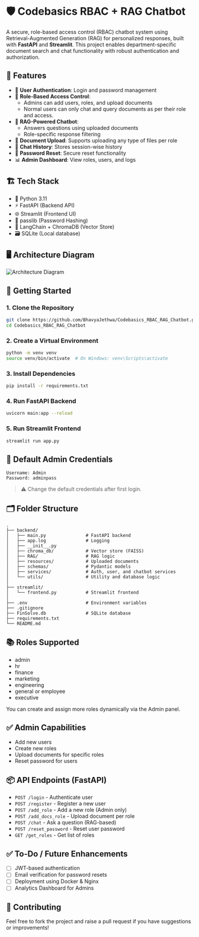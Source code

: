 # 🛡️ Codebasics RBAC + RAG Chatbot

A secure, role-based access control (RBAC) chatbot system using Retrieval-Augmented Generation (RAG) for personalized responses, built with **FastAPI** and **Streamlit**. This project enables department-specific document search and chat functionality with robust authentication and authorization.

## 📌 Features

- 🔐 **User Authentication**: Login and password management
- 👥 **Role-Based Access Control**:
  - Admins can add users, roles, and upload documents
  - Normal users can only chat and query documents as per their role and access.
- 🧠 **RAG-Powered Chatbot**:
  - Answers questions using uploaded documents
  - Role-specific response filtering
- 📄 **Document Upload**: Supports uploading any type of files per role
- 📜 **Chat History**: Stores session-wise history
- 🔄 **Password Reset**: Secure reset functionality
- 📊 **Admin Dashboard**: View roles, users, and logs

## 🏗️ Tech Stack

- 🐍 Python 3.11
- ⚡ FastAPI (Backend API)
- 🌐 Streamlit (Frontend UI)
- 🔐 passlib (Password Hashing)
- 🧠 LangChain + ChromaDB (Vector Store)
- 🗃️ SQLite (Local database)

## 🖥️ Architecture Diagram
![Architecture Diagram](Architecture.jpg)


## 🚀 Getting Started

### 1. Clone the Repository

```bash
git clone https://github.com/BhavyaJethwa/Codebasics_RBAC_RAG_Chatbot.git
cd Codebasics_RBAC_RAG_Chatbot
```

### 2. Create a Virtual Environment

```bash
python -m venv venv
source venv/bin/activate  # On Windows: venv\Scripts\activate
```

### 3. Install Dependencies

```bash
pip install -r requirements.txt
```

### 4. Run FastAPI Backend

```bash
uvicorn main:app --reload
```

### 5. Run Streamlit Frontend

```bash
streamlit run app.py
```

## 🔐 Default Admin Credentials

```text
Username: Admin
Password: adminpass
```

> ⚠️ Change the default credentials after first login.

## 🗂️ Folder Structure

```
.
├── backend/
│   ├── main.py               # FastAPI backend
│   ├── app.log               # Logging
│   ├── __init__.py
│   ├── chroma_db/            # Vector store (FAISS)
│   ├── RAG/                  # RAG logic
│   ├── resources/            # Uploaded documents
│   ├── schemas/              # Pydantic models
│   ├── services/             # Auth, user, and chatbot services
│   └── utils/                # Utility and database logic
│
├── streamlit/
│   └── frontend.py           # Streamlit frontend
│
├── .env                      # Environment variables
├── .gitignore
├── FinSolve.db               # SQLite database
├── requirements.txt
└── README.md
```

## 📚 Roles Supported

- admin
- hr
- finance
- marketing
- engineering
- general or employee
- executive

You can create and assign more roles dynamically via the Admin panel.

## ✅ Admin Capabilities

- Add new users
- Create new roles
- Upload documents for specific roles
- Reset password for users

## 📦 API Endpoints (FastAPI)

- `POST /login` - Authenticate user
- `POST /register` - Register a new user
- `POST /add_role` - Add a new role (Admin only)
- `POST /add_docs_role` - Upload document per role
- `POST /chat` - Ask a question (RAG-based)
- `POST /reset_password` - Reset user password
- `GET /get_roles` - Get list of roles

## ✅ To-Do / Future Enhancements

- [ ] JWT-based authentication
- [ ] Email verification for password resets
- [ ] Deployment using Docker & Nginx
- [ ] Analytics Dashboard for Admins

## 🤝 Contributing

Feel free to fork the project and raise a pull request if you have suggestions or improvements!

